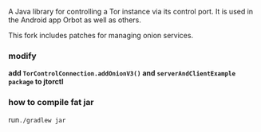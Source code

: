 A Java library for controlling a Tor instance via its control port.  It is
used in the Android app Orbot as well as others.

This fork includes patches for managing onion services.

### modify

**add `TorControlConnection.addOnionV3()` and `serverAndClientExample package` to jtorctl**

### how to compile fat jar

run`./gradlew jar`